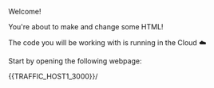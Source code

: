 Welcome!

You're about to make and change some HTML!

The code you will be working with is running in the Cloud ☁️


Start by opening the following webpage:

{{TRAFFIC_HOST1_3000}}/
